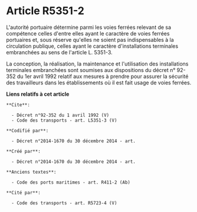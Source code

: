 # Article R5351-2

L'autorité portuaire détermine parmi les voies ferrées relevant de sa compétence celles d'entre elles ayant le caractère de
voies ferrées portuaires et, sous réserve qu'elles ne soient pas indispensables à la circulation publique, celles ayant le
caractère d'installations terminales embranchées au sens de l'article L. 5351-3. 

La conception, la réalisation, la maintenance et l'utilisation des installations terminales embranchées sont soumises aux
dispositions du décret n° 92-352 du 1er avril 1992 relatif aux mesures à prendre pour assurer la sécurité des travailleurs
dans les établissements où il est fait usage de voies ferrées.

**Liens relatifs à cet article**

	**Cite**:

	  - Décret n°92-352 du 1 avril 1992 (V)
	  - Code des transports - art. L5351-3 (V)

	**Codifié par**:

	  - Décret n°2014-1670 du 30 décembre 2014 - art.

	**Créé par**:

	  - Décret n°2014-1670 du 30 décembre 2014 - art.

	**Anciens textes**:

	  - Code des ports maritimes - art. R411-2 (Ab)

	**Cité par**:

	  - Code des transports - art. R5723-4 (V)
